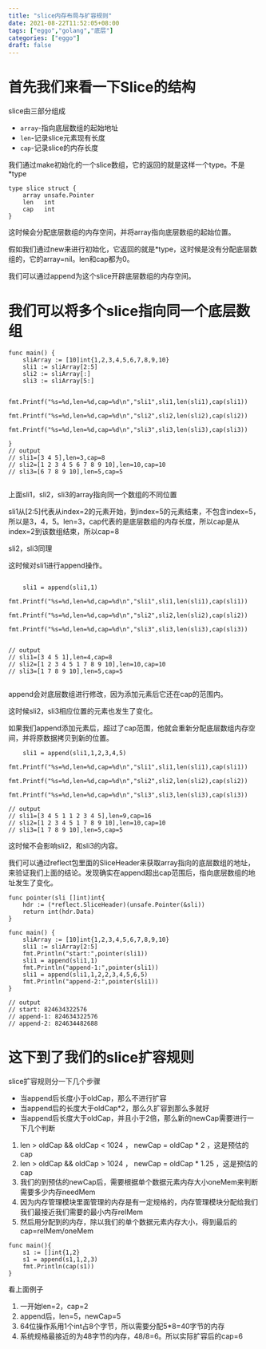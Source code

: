 ```yaml
---
title: "slice内存布局与扩容规则"
date: 2021-08-22T11:52:05+08:00
tags: ["eggo","golang","底层"]
categories: ["eggo"]
draft: false
---
```


# 首先我们来看一下Slice的结构

slice由三部分组成

- `array`-指向底层数组的起始地址
- `len`-记录slice元素现有长度
- `cap`-记录slice的内存长度

我们通过make初始化的一个slice数组，它的返回的就是这样一个type。不是*type

```golang
type slice struct {
	array unsafe.Pointer
	len   int
	cap   int
}
```

这时候会分配底层数组的内存空间，并将array指向底层数组的起始位置。

假如我们通过new来进行初始化，它返回的就是*type，这时候是没有分配底层数组的，它的array=nil。len和cap都为0。

我们可以通过append为这个slice开辟底层数组的内存空间。

# 我们可以将多个slice指向同一个底层数组

```golang
func main() {
	sliArray := [10]int{1,2,3,4,5,6,7,8,9,10}
	sli1 := sliArray[2:5]
	sli2 := sliArray[:]
	sli3 := sliArray[5:]

	fmt.Printf("%s=%d,len=%d,cap=%d\n","sli1",sli1,len(sli1),cap(sli1))
	fmt.Printf("%s=%d,len=%d,cap=%d\n","sli2",sli2,len(sli2),cap(sli2))
	fmt.Printf("%s=%d,len=%d,cap=%d\n","sli3",sli3,len(sli3),cap(sli3))

}
// output
// sli1=[3 4 5],len=3,cap=8
// sli2=[1 2 3 4 5 6 7 8 9 10],len=10,cap=10
// sli3=[6 7 8 9 10],len=5,cap=5


```

上面sli1，sli2，sli3的array指向同一个数组的不同位置

sli1从[2:5]代表从index=2的元素开始，到index=5的元素结束，不包含index=5，所以是3，4，5。len=3，cap代表的是底层数组的内存长度，所以cap是从index=2到该数组结束，所以cap=8

sli2，sli3同理

这时候对sli1进行append操作。

```golang

	sli1 = append(sli1,1)
	fmt.Printf("%s=%d,len=%d,cap=%d\n","sli1",sli1,len(sli1),cap(sli1))
	fmt.Printf("%s=%d,len=%d,cap=%d\n","sli2",sli2,len(sli2),cap(sli2))
	fmt.Printf("%s=%d,len=%d,cap=%d\n","sli3",sli3,len(sli3),cap(sli3))


// output
// sli1=[3 4 5 1],len=4,cap=8
// sli2=[1 2 3 4 5 1 7 8 9 10],len=10,cap=10
// sli3=[1 7 8 9 10],len=5,cap=5


```

append会对底层数组进行修改，因为添加元素后它还在cap的范围内。

这时候sli2，sli3相应位置的元素也发生了变化。

如果我们append添加元素后，超过了cap范围，他就会重新分配底层数组内存空间，并将原数据拷贝到新的位置。

```golang
	sli1 = append(sli1,1,2,3,4,5)
	fmt.Printf("%s=%d,len=%d,cap=%d\n","sli1",sli1,len(sli1),cap(sli1))
	fmt.Printf("%s=%d,len=%d,cap=%d\n","sli2",sli2,len(sli2),cap(sli2))
	fmt.Printf("%s=%d,len=%d,cap=%d\n","sli3",sli3,len(sli3),cap(sli3))

// output
// sli1=[3 4 5 1 1 2 3 4 5],len=9,cap=16
// sli2=[1 2 3 4 5 1 7 8 9 10],len=10,cap=10
// sli3=[1 7 8 9 10],len=5,cap=5

```

这时候不会影响sli2，和sli3的内容。

我们可以通过reflect包里面的SliceHeader来获取array指向的底层数组的地址，来验证我们上面的结论。发现确实在append超出cap范围后，指向底层数组的地址发生了变化。

```golang
func pointer(sli []int)int{
	hdr := (*reflect.SliceHeader)(unsafe.Pointer(&sli))
	return int(hdr.Data)
}

func main() {
	sliArray := [10]int{1,2,3,4,5,6,7,8,9,10}
	sli1 := sliArray[2:5]
	fmt.Println("start:",pointer(sli1))
	sli1 = append(sli1,1)
	fmt.Println("append-1:",pointer(sli1))
	sli1 = append(sli1,1,2,2,3,4,5,6,5)
	fmt.Println("append-2:",pointer(sli1))
}

// output
// start: 824634322576
// append-1: 824634322576
// append-2: 824634482688

```

# 这下到了我们的slice扩容规则

slice扩容规则分一下几个步骤

- 当append后长度小于oldCap，那么不进行扩容
- 当append后的长度大于oldCap*2，那么久扩容到那么多就好
- 当append后长度大于oldCap，并且小于2倍，那么新的newCap需要进行一下几个判断

1. len > oldCap && oldCap < 1024 ， newCap = oldCap * 2 ，这是预估的cap
2. len > oldCap && oldCap > 1024 ， newCap = oldCap * 1.25 ，这是预估的cap
3. 我们的到预估的newCap后，需要根据单个数据元素内存大小oneMem来判断需要多少内存needMem
4. 因为内存管理模块里面管理的内存是有一定规格的，内存管理模块分配给我们我们最接近我们需要的最小内存relMem
5. 然后用分配到的内存，除以我们的单个数据元素内存大小，得到最后的cap=relMem/oneMem

```golang
func main(){
	s1 := []int{1,2}
	s1 = append(s1,1,2,3)
	fmt.Println(cap(s1))
}
```

看上面例子

1. 一开始len=2，cap=2
2. append后，len=5，newCap=5
3. 64位操作系用1个int占8个字节，所以需要分配5*8=40字节的内存
4. 系统规格最接近的为48字节的内存，48/8=6。所以实际扩容后的cap=6
